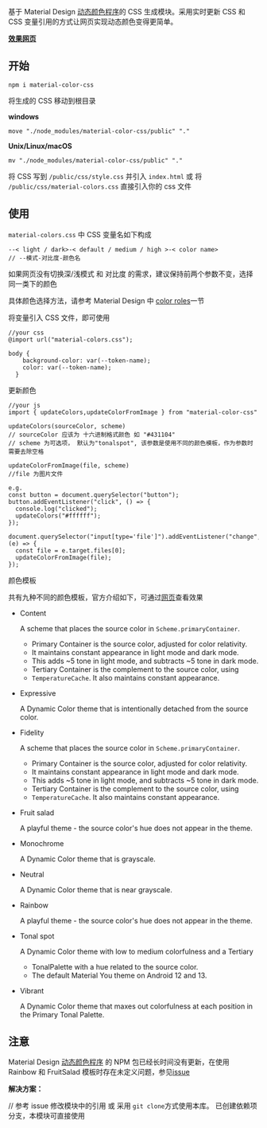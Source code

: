 基于 Material Design [动态颜色程序](https://github.com/material-foundation/material-color-utilities/tree/main)的 CSS 生成模块。采用实时更新 CSS 和 CSS 变量引用的方式让网页实现动态颜色变得更简单。

[**效果网页**](https://linvie.github.io/material-color-css/)

## 开始

```cli
npm i material-color-css
```

将生成的 CSS 移动到根目录

**windows**

```
move "./node_modules/material-color-css/public" "."
```

**Unix/Linux/macOS**

```
mv "./node_modules/material-color-css/public" "."
```

将 CSS 写到 `/public/css/style.css` 并引入 `index.html` 或 将 `/public/css/material-colors.css` 直接引入你的 css 文件

## 使用

`material-colors.css` 中 CSS 变量名如下构成

```
--< light / dark>-< default / medium / high >-< color name>
// --模式-对比度-颜色名
```

如果网页没有切换深/浅模式 和 对比度 的需求，建议保持前两个参数不变，选择同一类下的颜色

具体颜色选择方法，请参考 Material Design 中 [color roles](https://m3.material.io/styles/color/roles)一节

将变量引入 CSS 文件，即可使用

```
//your css
@import url("material-colors.css");

body {
    background-color: var(--token-name);
    color: var(--token-name);
  }
```

更新颜色

```
//your js
import { updateColors,updateColorFromImage } from "material-color-css"

updateColors(sourceColor, scheme)
// sourceColor 应该为 十六进制格式颜色 如 "#431104"
// scheme 为可选项， 默认为"tonalspot", 该参数是使用不同的颜色模板，作为参数时需要去除空格

updateColorFromImage(file, scheme)
//file 为图片文件

e.g.
const button = document.querySelector("button");
button.addEventListener("click", () => {
  console.log("clicked");
  updateColors("#ffffff");
});

document.querySelector("input[type='file']").addEventListener("change", (e) => {
  const file = e.target.files[0];
  updateColorFromImage(file);
});
```

颜色模板

共有九种不同的颜色模板，官方介绍如下，可通过[网页](https://linvie.github.io/material-color-css/)查看效果

- Content

  A scheme that places the source color in `Scheme.primaryContainer`.

  - Primary Container is the source color, adjusted for color relativity.
  - It maintains constant appearance in light mode and dark mode.
  - This adds ~5 tone in light mode, and subtracts ~5 tone in dark mode.
  - Tertiary Container is the complement to the source color, using
  - `TemperatureCache`. It also maintains constant appearance.

- Expressive

  A Dynamic Color theme that is intentionally detached from the source color.

- Fidelity

  A scheme that places the source color in `Scheme.primaryContainer`.

  - Primary Container is the source color, adjusted for color relativity.
  - It maintains constant appearance in light mode and dark mode.
  - This adds ~5 tone in light mode, and subtracts ~5 tone in dark mode.
  - Tertiary Container is the complement to the source color, using
  - `TemperatureCache`. It also maintains constant appearance.

- Fruit salad

  A playful theme - the source color's hue does not appear in the theme.

- Monochrome

  A Dynamic Color theme that is grayscale.

- Neutral

  A Dynamic Color theme that is near grayscale.

- Rainbow

  A playful theme - the source color's hue does not appear in the theme.

- Tonal spot

  A Dynamic Color theme with low to medium colorfulness and a Tertiary

  - TonalPalette with a hue related to the source color.
  - The default Material You theme on Android 12 and 13.

- Vibrant

  A Dynamic Color theme that maxes out colorfulness at each position in the Primary Tonal Palette.

## 注意

Material Design [动态颜色程序](https://github.com/material-foundation/material-color-utilities/tree/main) 的 NPM 包已经长时间没有更新，在使用 Rainbow 和 FruitSalad 模板时存在未定义问题，参见[issue](https://github.com/material-foundation/material-color-utilities/issues/137)

**解决方案：**

// 参考 issue 修改模块中的引用 或 采用 `git clone`方式使用本库。
已创建依赖项分支，本模块可直接使用
